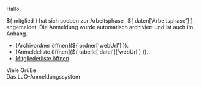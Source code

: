 Hallo,

${ mitglied } hat sich soeben zur Arbeitsphase _${ daten['Arbeitsphase'] }_ angemeldet.
Die Anmeldung wurde automatisch archiviert und ist auch im Anhang.

- [Archivordner öffnen](${ ordner['webUrl'] }).
- [Anmeldeliste öffnen](${ tabelle['datei']['webUrl'] }).
- [Mitgliederliste öffnen](https://lmrhh.sharepoint.com/:x:/r/sites/ljo/Freigegebene%20Dokumente/Personalien/Mitgliederliste.xlsx?web=1)

Viele Grüße  
Das LJO-Anmeldungssystem
